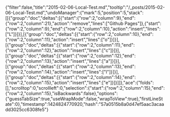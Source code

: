 {"filter":false,"title":"2015-02-06-Local-Test.md","tooltip":"/_posts/2015-02-06-Local-Test.md","undoManager":{"mark":5,"position":5,"stack":[[{"group":"doc","deltas":[{"start":{"row":2,"column":9},"end":{"row":2,"column":21},"action":"remove","lines":["Github Pages"]},{"start":{"row":2,"column":9},"end":{"row":2,"column":10},"action":"insert","lines":["L"]}]}],[{"group":"doc","deltas":[{"start":{"row":2,"column":10},"end":{"row":2,"column":11},"action":"insert","lines":["o"]}]}],[{"group":"doc","deltas":[{"start":{"row":2,"column":11},"end":{"row":2,"column":12},"action":"insert","lines":["c"]}]}],[{"group":"doc","deltas":[{"start":{"row":2,"column":12},"end":{"row":2,"column":13},"action":"insert","lines":["a"]}]}],[{"group":"doc","deltas":[{"start":{"row":2,"column":13},"end":{"row":2,"column":14},"action":"insert","lines":["l"]}]}],[{"group":"doc","deltas":[{"start":{"row":2,"column":14},"end":{"row":2,"column":15},"action":"insert","lines":["e"]}]}]]},"ace":{"folds":[],"scrolltop":0,"scrollleft":0,"selection":{"start":{"row":2,"column":15},"end":{"row":2,"column":15},"isBackwards":false},"options":{"guessTabSize":true,"useWrapMode":false,"wrapToView":true},"firstLineState":0},"timestamp":1424824770920,"hash":"57a0515b8a0d47ef5aac3acaadd3025cc6308fe5"}